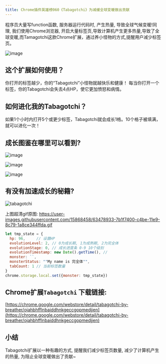 ```yaml
---
title: Chrome插件英雄榜060《Tabagotchi》为减缓全球变暖做出贡献
---
```

程序员大量写function函数, 服务器运行代码时, 产生热量, 导致全球气候变暖!同理, 我们使用Chrome浏览器, 开启大量标签页,导致计算机产生更多热量,导致了全球变暖,而Tamagotchi这款Chrome扩展，通过养小怪物的方式,提醒用户减少标签页。


![image](https://www.v2fy.com/asset/060_tabagotchi/63477585-6213c480-c4b8-11e9-88b6-f1c8fb572943.png)


## 这个扩展如何使用？
你打开的标签越少，你的“Tabagotchi”小怪物就越快乐和健康！ 每当你打开一个标签，你的Tabagotchi会失去4点HP，使它更加愤怒和病情。


## 如何进化我的Tabagotchi？
如果1个小时内打开5个或更少标签，Tabagotchi就会成长1格。10个格子被填满，就可以进化一次！

## 成长图鉴在哪里可以看到?
![image](https://www.v2fy.com/asset/060_tabagotchi/63477871-e0bd3180-c4b9-11e9-977f-397d7f29bf6d.png)

![image](https://www.v2fy.com/asset/060_tabagotchi/63477932-2548cd00-c4ba-11e9-8c34-bacb2c0d20e7.png)

![image](https://www.v2fy.com/asset/060_tabagotchi/63478037-94262600-c4ba-11e9-86ad-3c9005304dbb.png)


## 有没有加速成长的秘籍?

![tabagotchi](https://www.v2fy.com/asset/060_tabagotchi/63478935-7b1f7400-c4be-11e9-8679-5f4a6a56c89c.gif)

上图超清gif原图: https://user-images.githubusercontent.com/15868458/63478933-7b1f7400-c4be-11e9-8c79-1a8ce344ffda.gif

```javascript
let tmp_state = {
  hp: 96,     // 设置HP
  evolutionLevel: 2, // 0为成长期, 1为成熟期, 2为完全体
  evolutionStage: 0, // 成长进度条 0-9 10个级别
  evolutionTimestamp: new Date().getTime(), // 
  monster: ``,
  monsterStatus: ""My name is 完全体"",
  tabCount: 1 // 当前标签数量
}
chrome.storage.local.set({monster: tmp_state})
```


## Chrome扩展`Tabagotchi` 下载链接:


[https://chrome.google.com/webstore/detail/tabagotchi-by-breather/ojahbhfflnbaiddhnkgeccgopmedjjen](https://chrome.google.com/webstore/detail/tabagotchi-by-breather/ojahbhfflnbaiddhnkgeccgopmedjjen)



## 小结

Tabagotchi扩展以一种有趣的方式, 提醒我们减少标签页数量, 减少了计算机产生的热量, 为阻止全球变暖做出了贡献~


